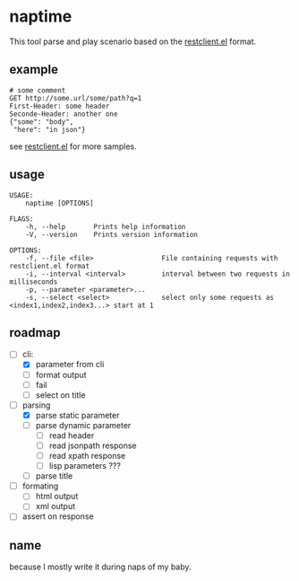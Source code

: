 # naptime

This tool parse and play scenario based on the [restclient.el](https://github.com/pashky/restclient.el) format.

## example

 ```
 # some comment
 GET http://some.url/some/path?q=1
 First-Header: some header
 Seconde-Header: another one
 {"some": "body",
  "here": "in json"}
 ```

see  [restclient.el](https://github.com/pashky/restclient.el) for more samples.


## usage

```
USAGE:
    naptime [OPTIONS]

FLAGS:
    -h, --help       Prints help information
    -V, --version    Prints version information

OPTIONS:
    -f, --file <file>                 File containing requests with restclient.el format
    -i, --interval <interval>         interval between two requests in milliseconds
    -p, --parameter <parameter>...
    -s, --select <select>             select only some requests as <index1,index2,index3...> start at 1

```


## roadmap

* [ ] cli:
   * [X] parameter from cli
   * [ ] format output
   * [ ] fail
   * [ ] select on title
* [ ] parsing
  * [X] parse static parameter
  * [ ] parse dynamic parameter
    * [ ] read header
	* [ ] read jsonpath response
	* [ ] read xpath response
	* [ ] lisp parameters ???
  * [ ] parse title
* [ ] formating
  * [ ] html output
  * [ ] xml output
* [ ] assert on response

## name

because I mostly write it during naps of my baby.
